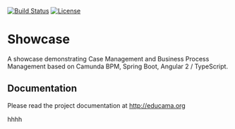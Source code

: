 [![Build Status](https://travis-ci.org/EduCaMa/Showcase.svg?branch=master)](https://travis-ci.org/EduCaMa/Showcase)
[![License](http://img.shields.io/:license-apache-blue.svg)](http://www.apache.org/licenses/LICENSE-2.0.html)

# Showcase
A showcase demonstrating Case Management and Business Process Management based on Camunda BPM, Spring Boot, Angular 2 / TypeScript.

## Documentation
Please read the project documentation at http://educama.org

hhhh

